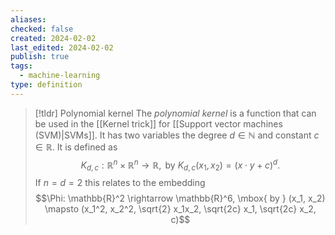 ```yaml
---
aliases: 
checked: false
created: 2024-02-02
last_edited: 2024-02-02
publish: true
tags:
  - machine-learning
type: definition
---
```

>[!tldr] Polynomial kernel
>The *polynomial kernel* is a function that can be used in the [[Kernel trick]] for [[Support vector machines (SVM)|SVMs]]. It has two variables the degree $d \in \mathbb{N}$ and constant $c \in \mathbb{R}$. It is defined as
>$$K_{d,c}: \mathbb{R}^n \times \mathbb{R}^n \rightarrow \mathbb{R}, \mbox{ by } K_{d,c}(x_1, x_2) = (x \cdot y + c)^d.$$
>If $n = d = 2$ this relates to the embedding
>$$\Phi: \mathbb{R}^2 \rightarrow \mathbb{R}^6, \mbox{ by } (x_1, x_2) \mapsto (x_1^2, x_2^2, \sqrt{2} x_1x_2, \sqrt{2c} x_1, \sqrt{2c} x_2, c)$$
